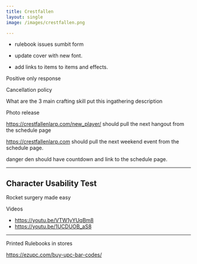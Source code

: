 ```yaml
---
title: Crestfallen
layout: single
image: /images/crestfallen.png

---
```


- rulebook issues sumbit form

- update cover with new font.

- add links to items to items and effects. 

Positive only response 

Cancellation policy

What are the 3 main crafting skill put this ingathering description 

Photo release

https://crestfallenlarp.com/new_player/ should pull the next hangout from the schedule page

https://crestfallenlarp.com should pull the next weekend event from the schedule page.

danger den should have countdown and link to the schedule page.



---

## Character Usability Test 

Rocket surgery made easy

Videos 

- https://youtu.be/VTW1yYUqBm8
- https://youtu.be/1UCDUOB_aS8

---

Printed Rulebooks in stores

https://ezupc.com/buy-upc-bar-codes/



